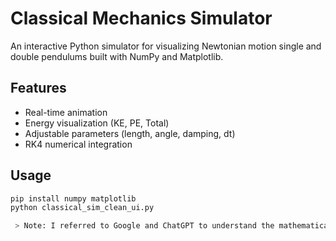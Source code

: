 # Classical Mechanics Simulator

An interactive Python simulator for visualizing Newtonian motion  single and double pendulums  built with NumPy and Matplotlib.

## Features
- Real-time animation
- Energy visualization (KE, PE, Total)
- Adjustable parameters (length, angle, damping, dt)
- RK4 numerical integration

## Usage
```bash
pip install numpy matplotlib
python classical_sim_clean_ui.py

 > Note: I referred to Google and ChatGPT to understand the mathematical equations and numerical integration methods while developing this project.
